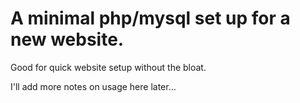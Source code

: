 
# A minimal php/mysql set up for a new website. 

Good for quick website setup without the bloat.

I'll add more notes on usage here later...



